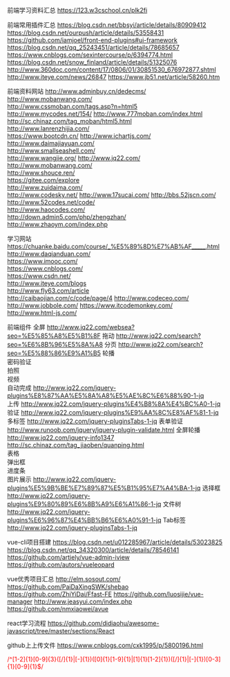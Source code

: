 前端学习资料汇总  https://123.w3cschool.cn/plk2fi

前端常用插件汇总  https://blog.csdn.net/bbsyi/article/details/80909412
                https://blog.csdn.net/ourpush/article/details/53558431
                https://github.com/iamjoel/front-end-plugins#ui-framework
                https://blog.csdn.net/qq_25243451/article/details/78685657
                https://www.cnblogs.com/sexintercourse/p/6394774.html
                https://blog.csdn.net/snow_finland/article/details/51325076
                http://www.360doc.com/content/17/0806/01/30851530_676972877.shtml
                http://www.iteye.com/news/26847
                https://www.jb51.net/article/58260.htm
                
前端资料网站	   http://www.adminbuy.cn/dedecms/	
                http://www.mobanwang.com/	
                http://www.cssmoban.com/tags.asp?n=html5	
                http://www.mycodes.net/154/	
                http://www.777moban.com/index.html	
                http://sc.chinaz.com/tag_moban/html5.html	
                http://www.lanrenzhijia.com/	
                https://www.bootcdn.cn/	
                http://www.ichartjs.com/	
                http://www.daimajiayuan.com/	
                http://www.smallseashell.com/	
                http://www.wangjie.org/	
                http://www.jq22.com/	
                http://www.mobanwang.com/	
                http://www.shouce.ren/	
                https://gitee.com/explore	
                http://www.zuidaima.com/	
                http://www.codesky.net/	
                http://www.17sucai.com/	
                http://bbs.52jscn.com/	
                http://www.52codes.net/code/	
                http://www.haocodes.com/	
                http://down.admin5.com/php/zhengzhan/	
                http://www.zhaoym.com/index.php	
                
学习网站	     https://chuanke.baidu.com/course/_%E5%89%8D%E7%AB%AF_____.html	
                http://www.daqianduan.com/	
                https://www.imooc.com/	
                https://www.cnblogs.com/	
                https://www.csdn.net/	
                http://www.iteye.com/blogs	
                http://www.fly63.com/article	
                http://caibaojian.com/c/code/page/4	
                http://www.codeceo.com/	
                http://www.jobbole.com/	
                https://www.itcodemonkey.com/	
		http://www.html-js.com/	
                
 前端组件
          全屏	http://www.jq22.com/websea?seo=%E5%85%A8%E5%B1%8F
          拖动	http://www.jq22.com/search?seo=%E6%8B%96%E5%8A%A8
          分页	http://www.jq22.com/search?seo=%E5%88%86%E9%A1%B5
          轮播	
          密码验证	
          拍照	
          视频	
          自动完成   http://www.jq22.com/jquery-plugins%E8%87%AA%E5%8A%A8%E5%AE%8C%E6%88%90-1-jq  
          上传       http://www.jq22.com/jquery-plugins%E4%B8%8A%E4%BC%A0-1-jq  
          验证	   http://www.jq22.com/jquery-plugins%E9%AA%8C%E8%AF%81-1-jq
          多标签	  http://www.jq22.com/jquery-pluginsTabs-1-jq
          表单验证   http://www.runoob.com/jquery/jquery-plugin-validate.html
          全屏轮播	 http://www.jq22.com/jquery-info1347
                    http://sc.chinaz.com/tag_jiaoben/quanping.html         
          表格	
          弹出框	
          进度条	
          图片展示	  http://www.jq22.com/jquery-plugins%E5%9B%BE%E7%89%87%E5%B1%95%E7%A4%BA-1-jq
          选择框	   http://www.jq22.com/jquery-plugins%E9%80%89%E6%8B%A9%E6%A1%86-1-jq
          文件树	   http://www.jq22.com/jquery-plugins%E6%96%87%E4%BB%B6%E6%A0%91-1-jq
          Tab标签     http://www.jq22.com/jquery-pluginsTabs-1-jq
					
					
vue-cli项目搭建	https://blog.csdn.net/u012285967/article/details/53023825
                   https://blog.csdn.net/qq_34320300/article/details/78546141
                   https://github.com/artiely/vue-admin-iview
                   https://github.com/autors/vueleopard
                   
vue优秀项目汇总    http://elm.sosout.com/
                  https://github.com/PaiDaXingSWK/shebao
                  https://github.com/ZhiYiDai/Ffast-FE
                  https://github.com/luosijie/vue-manager
                  http://www.jeasyui.com/index.php
                  https://github.com/nmxiaowei/avue
						
react学习流程      https://github.com/didiaohu/awesome-javascript/tree/master/sections/React
					
github上上传文件   https://www.cnblogs.com/cxk1995/p/5800196.html
		
<font color='red'>/^[1-2]{1}[0-9]{3}([/]{1}|[-]{1})([0]{1}[1-9]{1}|[1]{1}[1-2]{1})([/]{1}|[-]{1})[0-3]{1}[0-9]{1}$/</font>	
       
	
					
					
					

